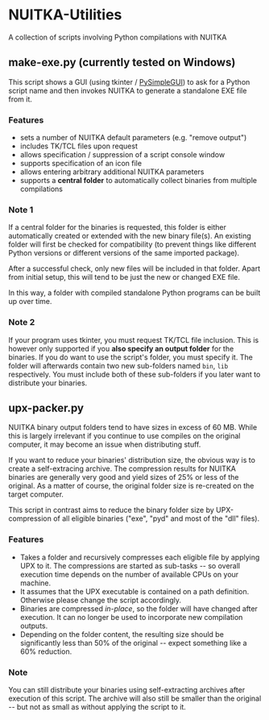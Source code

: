 # NUITKA-Utilities
A collection of scripts involving Python compilations with NUITKA

## make-exe.py (currently tested on Windows)
This script shows a GUI (using tkinter / [PySimpleGUI](https://github.com/MikeTheWatchGuy/PySimpleGUI)) to ask for a Python script name and then invokes NUITKA to generate a standalone EXE file from it.

### Features
* sets a number of NUITKA default parameters (e.g. "remove output")
* includes TK/TCL files upon request
* allows specification / suppression of a script console window
* supports specification of an icon file
* allows entering arbitrary additional NUITKA parameters
* supports a **central folder** to automatically collect binaries from multiple compilations

### Note 1
If a central folder for the binaries is requested, this folder is either automatically created or extended with the new binary file(s). An existing folder will first be checked for compatibility (to prevent things like different Python versions or different versions of the same imported package).

After a successful check, only new files will be included in that folder. Apart from initial setup, this will tend to be just the new or changed EXE file.

In this way, a folder with compiled standalone Python programs can be built up over time.

### Note 2
If your program uses tkinter, you must request TK/TCL file inclusion. This is however only supported if you **also specify an output folder** for the binaries. If you do want to use the script's folder, you must specify it. The folder will afterwards contain two new sub-folders named `bin`, `lib` respectively. You must include both of these sub-folders if you later want to distribute your binaries.

## upx-packer.py
NUITKA binary output folders tend to have sizes in excess of 60 MB. While this is largely irrelevant if you continue to use compiles on the original computer, it may become an issue when distributing stuff.

If you want to reduce your binaries' distribution size, the obvious way is to create a self-extracing archive. The compression results for NUITKA binaries are generally very good and yield sizes of 25% or less of the original. As a matter of course, the original folder size is re-created on the target computer.

This script in contrast aims to reduce the binary folder size by UPX-compression of all eligible binaries ("exe", "pyd" and most of the "dll" files).

### Features
* Takes a folder and recursively compresses each eligible file by applying UPX to it. The compressions are started as sub-tasks -- so overall execution time depends on the number of available CPUs on your machine.
* It assumes that the UPX executable is contained on a path definition. Otherwise please change the script accordingly.
* Binaries are compressed *in-place*, so the folder will have changed after execution. It can no longer be used to incorporate new compilation outputs.
* Depending on the folder content, the resulting size should be significantly less than 50% of the original -- expect something like a 60% reduction.

### Note
You can still distribute your binaries using self-extracting archives after execution of this script. The archive will also still be smaller than the original -- but not as small as without applying the script to it.



